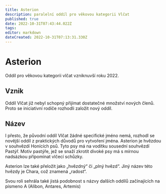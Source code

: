 ```yaml
---
title: Asterion
description: paralelní oddíl pro věkovou kategorii Vlčat
published: true
date: 2022-10-31T07:43:44.022Z
tags: 
editor: markdown
dateCreated: 2022-10-31T07:13:31.330Z
---
```


# Asterion

Oddíl pro věkovou kategorii vlčat vzniknuvší roku 2022.

## Vznik

Oddíl Vlčat již nebyl schopný přijímat dostatečné množství nových členů. Proto se iniciativní rodiče rozhodli založit nový oddíl.

## Název

I přesto, že původní oddíl Vlčat žádné specifické jméno nemá, rozhodl se novější oddíl z praktických důvodů pro vytvoření jména. 
Asterion je hvězdou v souhvězdí Honících psů. Tyto psy má na vodítku sousední souhvězdí Pastýř. Motiv pastýře, jež se snaží zkrotit divoké psy má s mírnou nadsázkou přípomínat vlčecí schůzky.

Asterion lze také přeložit jako „hvězdný“ či „plný hvězd“. Jiný název této hvězdy je Chara, což znamená „radost“.

Svou roli sehrála také jistá podobnost s názvy dalších oddílů začínajících na písmeno A (Alibon, Antares, Artemis)